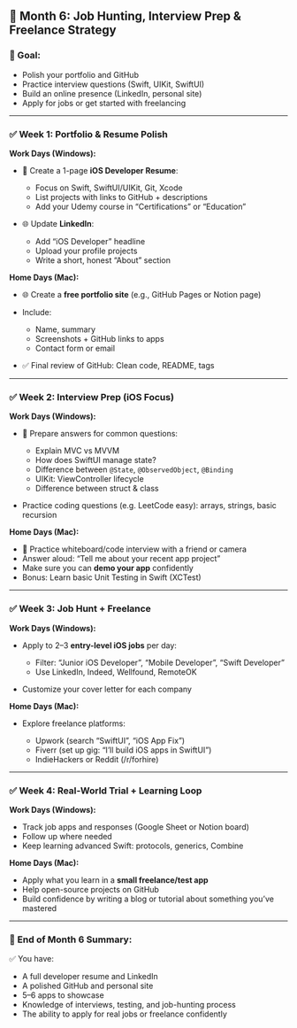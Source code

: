 ## 📅 **Month 6: Job Hunting, Interview Prep & Freelance Strategy**

### 🎯 Goal:

* Polish your portfolio and GitHub
* Practice interview questions (Swift, UIKit, SwiftUI)
* Build an online presence (LinkedIn, personal site)
* Apply for jobs or get started with freelancing

---

### ✅ Week 1: Portfolio & Resume Polish

**Work Days (Windows):**

* 📄 Create a 1-page **iOS Developer Resume**:

  * Focus on Swift, SwiftUI/UIKit, Git, Xcode
  * List projects with links to GitHub + descriptions
  * Add your Udemy course in “Certifications” or “Education”

* 🌐 Update **LinkedIn**:

  * Add “iOS Developer” headline
  * Upload your profile projects
  * Write a short, honest “About” section

**Home Days (Mac):**

* 🌐 Create a **free portfolio site** (e.g., GitHub Pages or Notion page)
* Include:

  * Name, summary
  * Screenshots + GitHub links to apps
  * Contact form or email
* ✅ Final review of GitHub: Clean code, README, tags

---

### ✅ Week 2: Interview Prep (iOS Focus)

**Work Days (Windows):**

* 📄 Prepare answers for common questions:

  * Explain MVC vs MVVM
  * How does SwiftUI manage state?
  * Difference between `@State`, `@ObservedObject`, `@Binding`
  * UIKit: ViewController lifecycle
  * Difference between struct & class

* Practice coding questions (e.g. LeetCode easy): arrays, strings, basic recursion

**Home Days (Mac):**

* 🧪 Practice whiteboard/code interview with a friend or camera
* Answer aloud: “Tell me about your recent app project”
* Make sure you can **demo your app** confidently
* Bonus: Learn basic Unit Testing in Swift (XCTest)

---

### ✅ Week 3: Job Hunt + Freelance

**Work Days (Windows):**

* Apply to 2–3 **entry-level iOS jobs** per day:

  * Filter: “Junior iOS Developer”, “Mobile Developer”, “Swift Developer”
  * Use LinkedIn, Indeed, Wellfound, RemoteOK
* Customize your cover letter for each company

**Home Days (Mac):**

* Explore freelance platforms:

  * Upwork (search “SwiftUI”, “iOS App Fix”)
  * Fiverr (set up gig: “I’ll build iOS apps in SwiftUI”)
  * IndieHackers or Reddit (/r/forhire)

---

### ✅ Week 4: Real-World Trial + Learning Loop

**Work Days (Windows):**

* Track job apps and responses (Google Sheet or Notion board)
* Follow up where needed
* Keep learning advanced Swift: protocols, generics, Combine

**Home Days (Mac):**

* Apply what you learn in a **small freelance/test app**
* Help open-source projects on GitHub
* Build confidence by writing a blog or tutorial about something you’ve mastered

---

### 🧾 End of Month 6 Summary:

✅ You have:

* A full developer resume and LinkedIn
* A polished GitHub and personal site
* 5–6 apps to showcase
* Knowledge of interviews, testing, and job-hunting process
* The ability to apply for real jobs or freelance confidently
